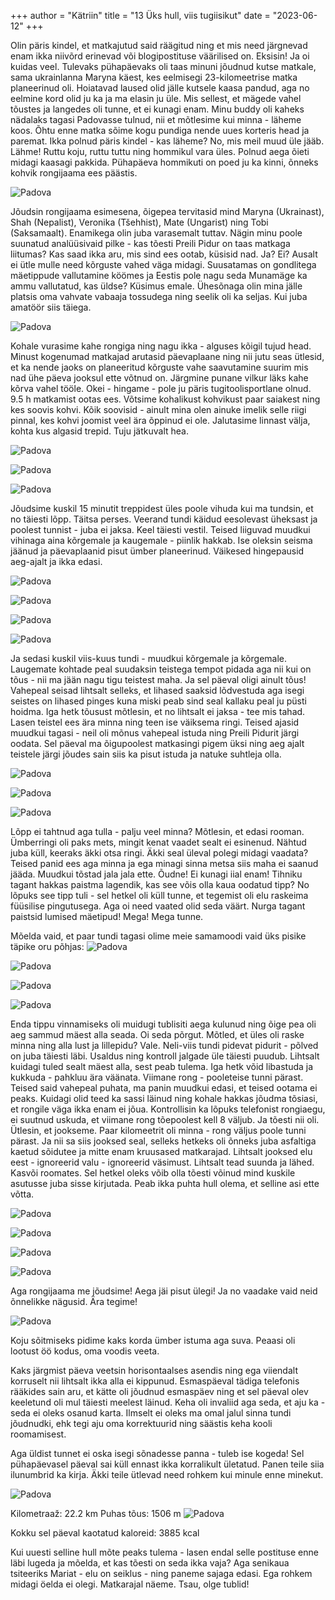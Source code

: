 +++
author = "Kätriin"
title = "13 Üks hull, viis tugiisikut"
date = "2023-06-12"
+++

Olin päris kindel, et matkajutud said räägitud ning et mis need järgnevad enam ikka niivõrd erinevad või blogipostituse väärilised on. Eksisin! Ja oi kuidas veel. 
Tulevaks pühapäevaks oli taas minuni jõudnud kutse matkale, sama ukrainlanna Maryna käest, kes eelmisegi 23-kilomeetrise matka planeerinud oli. Hoiatavad laused olid jälle kutsele kaasa pandud, aga no eelmine kord olid ju ka ja ma elasin ju üle. Mis sellest, et mägede vahel tõustes ja langedes oli tunne, et ei kunagi enam. Minu buddy oli kaheks nädalaks tagasi Padovasse tulnud, nii et mõtlesime kui minna - läheme koos. Õhtu enne matka sõime kogu pundiga nende uues korteris head ja paremat. Ikka polnud päris kindel - kas läheme? No, mis meil muud üle jääb. Lähme! Ruttu koju, ruttu tuttu ning hommikul vara üles. Polnud aega õieti midagi kaasagi pakkida. Pühapäeva hommikuti on poed ju ka kinni, õnneks kohvik rongijaama ees päästis. 

![Padova](/images/13-1.jpg)

Jõudsin rongijaama esimesena, õigepea tervitasid mind Maryna (Ukrainast), Shah (Nepalist), Veronika (Tšehhist), Mate (Ungarist) ning Tobi (Saksamaalt). Enamikega olin juba varasemalt tuttav. Nägin minu poole suunatud analüüsivaid pilke - kas tõesti Preili Pidur on taas matkaga liitumas? Kas saad ikka aru, mis sind ees ootab, küsisid nad. Ja? Ei? Ausalt ei ütle mulle need kõrguste vahed väga midagi. Suusatamas on gondlitega mäetippude vallutamine köömes ja Eestis pole nagu seda Munamäge ka ammu vallutatud, kas üldse? Küsimus emale. Ühesõnaga olin mina jälle platsis oma vahvate vabaaja tossudega ning seelik oli ka seljas. Kui juba amatöör siis täiega.

![Padova](/images/13-13.jpg)

Kohale vurasime kahe rongiga ning nagu ikka - alguses kõigil tujud head. Minust kogenumad matkajad arutasid päevaplaane ning nii jutu seas ütlesid, et ka nende jaoks on planeeritud kõrguste vahe saavutamine suurim mis nad ühe päeva jooksul ette võtnud on. Järgmine punane vilkur läks kahe kõrva vahel tööle. Okei - hingame - pole ju päris tugitoolisportlane olnud. 9.5 h matkamist ootas ees. Võtsime kohalikust kohvikust paar saiakest ning kes soovis kohvi. Kõik soovisid - ainult mina olen ainuke imelik selle riigi pinnal, kes kohvi joomist veel ära õppinud ei ole. Jalutasime linnast välja, kohta kus algasid trepid. Tuju jätkuvalt hea. 

![Padova](/images/13-2.jpg)

![Padova](/images/13-3.jpg)

![Padova](/images/13-4.jpg)

Jõudsime kuskil 15 minutit treppidest üles poole vihuda kui ma tundsin, et no täiesti lõpp. Täitsa perses. Veerand tundi käidud eesolevast üheksast ja poolest tunnist - juba ei jaksa. Keel täiesti vestil. Teised liiguvad muudkui vihinaga aina kõrgemale ja kaugemale - piinlik hakkab. Ise oleksin seisma jäänud ja päevaplaanid pisut ümber planeerinud. Väikesed hingepausid aeg-ajalt ja ikka edasi. 

![Padova](/images/13-5.jpg)

![Padova](/images/13-6.jpg)

![Padova](/images/13-7.jpg)

![Padova](/images/13-8.jpg)

Ja sedasi kuskil viis-kuus tundi - muudkui kõrgemale ja kõrgemale. Laugemate kohtade peal suudaksin teistega tempot pidada aga nii kui on tõus - nii ma jään nagu tigu teistest maha. Ja sel päeval oligi ainult tõus! Vahepeal seisad lihtsalt selleks, et lihased saaksid lõdvestuda aga isegi seistes on lihased pinges kuna miski peab sind seal kallaku peal ju püsti hoidma. Iga hetk tõusust mõtlesin, et no lihtsalt ei jaksa - tee mis tahad. Lasen teistel ees ära minna ning teen ise väiksema ringi. Teised ajasid muudkui tagasi - neil oli mõnus vahepeal istuda ning Preili Pidurit järgi oodata. Sel päeval ma õigupoolest matkasingi pigem üksi ning aeg ajalt teistele järgi jõudes sain siis ka pisut istuda ja natuke suhtleja olla. 

![Padova](/images/13-9.jpg)

![Padova](/images/13-10.JPG)

![Padova](/images/13-11.JPG)

Lõpp ei tahtnud aga tulla - palju veel minna? Mõtlesin, et edasi rooman. Ümberringi oli paks mets, mingit kenat vaadet sealt ei esinenud. Nähtud juba küll, keeraks äkki otsa ringi. Äkki seal üleval polegi midagi vaadata? Teised panid ees aga minna ja ega minagi sinna metsa siis maha ei saanud jääda. Muudkui tõstad jala jala ette. Õudne! Ei kunagi iial enam! Tihniku tagant hakkas paistma lagendik, kas see võis olla kaua oodatud tipp? No lõpuks see tipp tuli - sel hetkel oli küll tunne, et tegemist oli elu raskeima füüsilise pingutusega. Aga oi need vaated olid seda väärt. Nurga tagant paistsid lumised mäetipud! Mega! Mega tunne.

Mõelda vaid, et paar tundi tagasi olime meie samamoodi vaid üks pisike täpike oru põhjas:
![Padova](/images/13-12.jpg)

![Padova](/images/13-14.jpg)

![Padova](/images/13-15.jpg)

![Padova](/images/13-16.jpg)

Enda tippu vinnamiseks oli muidugi tublisiti aega kulunud ning õige pea oli aeg sammud mäest alla seada. Oi seda põrgut. Mõtled, et üles oli raske minna ning alla lust ja lillepidu? Vale. Neli-viis tundi pidevat pidurit - põlved on juba täiesti läbi. Usaldus ning kontroll jalgade üle täiesti puudub. Lihtsalt kuidagi tuled sealt mäest alla, sest peab tulema. Iga hetk võid libastuda ja kukkuda - pahkluu ära väänata. Viimane rong - pooleteise tunni pärast. Teised said vahepeal puhata, ma panin muudkui edasi, et teised ootama ei peaks. Kuidagi olid teed ka sassi läinud ning kohale hakkas jõudma tõsiasi, et rongile väga ikka enam ei jõua. Kontrollisin ka lõpuks telefonist rongiaegu, ei suutnud uskuda, et viimane rong tõepoolest kell 8 väljub. Ja tõesti nii oli. Ütlesin, et jookseme. Paar kilomeetrit oli minna - rong väljus poole tunni pärast. Ja nii sa siis jooksed seal, selleks hetkeks oli õnneks juba asfaltiga kaetud sõidutee ja mitte enam kruusased matkarajad. Lihtsalt jooksed elu eest - ignoreerid valu - ignoreerid väsimust. Lihtsalt tead suunda ja lähed. Kasvõi roomates. Sel hetkel oleks võib olla tõesti võinud mind kuskile asutusse juba sisse kirjutada. Peab ikka puhta hull olema, et selline asi ette võtta. 

![Padova](/images/13-25.jpg)


![Padova](/images/13-18.jpg)

![Padova](/images/13-19.jpg)

![Padova](/images/13-20.jpg)

Aga rongijaama me jõudsime! Aega jäi pisut ülegi! Ja no vaadake vaid neid õnnelikke nägusid. Ära tegime! 

![Padova](/images/13-21.jpg)

Koju sõitmiseks pidime kaks korda ümber istuma aga suva. Peaasi oli lootust öö kodus, oma voodis veeta. 


Kaks järgmist päeva veetsin horisontaalses asendis ning ega viiendalt korruselt nii lihtsalt ikka alla ei kippunud. Esmaspäeval tädiga telefonis rääkides sain aru, et kätte oli jõudnud esmaspäev ning et sel päeval olev keeletund oli mul täiesti meelest läinud. Keha oli invaliid aga seda, et aju ka - seda ei oleks osanud karta. Ilmselt ei oleks ma omal jalul sinna tundi jõudnudki, ehk tegi aju oma korrektuurid ning säästis keha kooli roomamisest. 

Aga üldist tunnet ei oska isegi sõnadesse panna - tuleb ise kogeda! Sel pühapäevasel päeval sai küll ennast ikka korralikult ületatud. Panen teile siia ilunumbrid ka kirja. Äkki teile ütlevad need rohkem kui minule enne minekut. 

![Padova](/images/13-23.jpg)

Kilometraaž: 22.2 km
Puhas tõus: 1506 m
![Padova](/images/13-24.jpg)

Kokku sel päeval kaotatud kaloreid: 3885 kcal

Kui uuesti selline hull mõte peaks tulema - lasen endal selle postituse enne läbi lugeda ja mõelda, et kas tõesti on seda ikka vaja? Aga senikaua tsiteeriks Mariat - elu on seiklus - ning paneme sajaga edasi. Ega rohkem midagi öelda ei olegi. Matkarajal näeme. Tsau, olge tublid!


